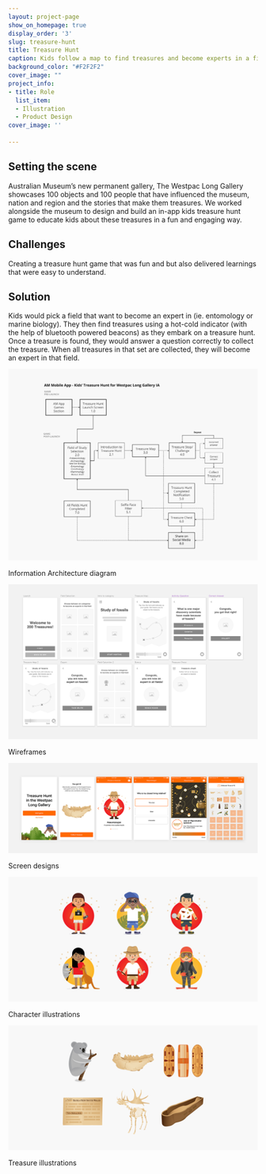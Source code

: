 ```yaml
---
layout: project-page
show_on_homepage: true
display_order: '3'
slug: treasure-hunt
title: Treasure Hunt
caption: Kids follow a map to find treasures and become experts in a field.
background_color: "#F2F2F2"
cover_image: ""
project_info:
- title: Role
  list_item:
  - Illustration
  - Product Design
cover_image: ''

---
```


## Setting the scene

Australian Museum’s new permanent gallery, The Westpac Long Gallery showcases 100 objects and 100 people that have influenced the museum, nation and region and the stories that make them treasures. We worked alongside the museum to design and build an in-app kids treasure hunt game to educate kids about these treasures in a fun and engaging way.

## Challenges

Creating a treasure hunt game that was fun and but also delivered learnings that were easy to understand.

## Solution

Kids would pick a field that want to become an expert in (ie. entomology or marine biology). They then find treasures using a hot-cold indicator (with the help of bluetooth powered beacons) as they embark on a treasure hunt. Once a treasure is found, they would answer a question correctly to collect the treasure. When all treasures in that set are collected, they will become an expert in that field.

![](/static/TreasureHunt-IA.png)

<div class="caption">Information Architecture diagram</div>

![](/static/TreasureHunt-Wireframes.png)

<div class="caption">Wireframes</div>

![](/static/TreasureHunt-Screen_Designs.png)

<div class="caption">Screen designs</div>

![](/static/TreasureHunt-Character_illustrations.png)

<div class="caption">Character illustrations</div>

![](/static/TreasureHunt-Treasure_illustrations.png)

<div class="caption">Treasure illustrations</div>

